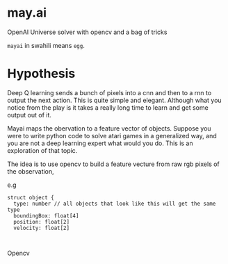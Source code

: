 # may.ai
OpenAI Universe solver with opencv and a bag of tricks

`mayai` in swahili means `egg`. 

# Hypothesis
Deep Q learning sends a bunch of pixels into a cnn and then to a rnn to output the next action. This is quite simple and elegant. Although what you notice from the play is it takes a really long time to learn and get some output out of it.

Mayai maps the obervation to a feature vector of objects. Suppose you were to write python code to solve atari games in a generalized way, and you are not a deep learning expert what would you do. This is an exploration of that topic.

The idea is to use opencv to build a feature vecture from raw rgb pixels of the observation, 



e.g

```
struct object {
  type: number // all objects that look like this will get the same type
  boundingBox: float[4]
  position: float[2]
  velocity: float[2]
  
  
```
Opencv

